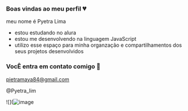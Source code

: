 ### Boas vindas ao meu perfil 💔

meu nome é Pyetra Lima 

 - estou estudando no alura
- estou me desenvolvendo na linguagem JavaScript
- utilizo esse espaço para minha organzação e compartilhamentos dos seus projetos desenvolvidos

### VocÊ entra em contato comigo 💙  

pietramaya84@gmail.com 

@Pyetra_lim 

![](![image](https://github.com/Pyetralima/Pietralima/assets/169212694/4768b034-5574-4ec3-8af3-951af873e994)


